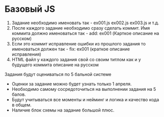 # Базовый JS

1. Задание необходимо именовать так - ex001.js ex002.js ex003.js и т.д.
2. После каждого задание необходимо сразу сделать коммит. Имя коммита должно именоваться так - add: ex001 (Карткое описание на русском)
3. Если это коммит исправление ошибки из прошлого задания то именоваться должен так - fix: ex001 (краткое описание исправления)
4. HTML файл у каждого задания свой со своим титлом как и у будущего коммита описание на русском

Задания будут оцениваться по 5 бальной системе

-   Оценки за задание можно будет узнать только 1 апреля.
-   Необходимо самому сосредоточиться на выполнении задания на 5 балов.
-   Будут учитываться все моменты и нейминг и логика и качество кода в общем.
-   Наличие блок схемы на задание большой плюс.
